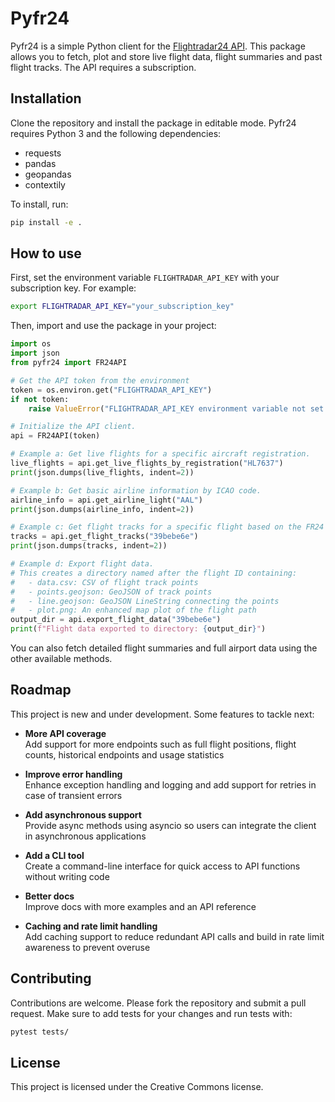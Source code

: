 # Pyfr24

Pyfr24 is a simple Python client for the [Flightradar24 API](https://fr24api.flightradar24.com/). This package allows you to fetch, plot and store live flight data, flight summaries and past flight tracks. The API requires a subscription.

## Installation

Clone the repository and install the package in editable mode. Pyfr24 requires Python 3 and the following dependencies:
- requests
- pandas
- geopandas
- contextily

To install, run:
```bash
pip install -e .
```

## How to use

First, set the environment variable `FLIGHTRADAR_API_KEY` with your subscription key. For example:
```bash
export FLIGHTRADAR_API_KEY="your_subscription_key"
```

Then, import and use the package in your project:
```python
import os
import json
from pyfr24 import FR24API

# Get the API token from the environment
token = os.environ.get("FLIGHTRADAR_API_KEY")
if not token:
    raise ValueError("FLIGHTRADAR_API_KEY environment variable not set.")

# Initialize the API client.
api = FR24API(token)

# Example a: Get live flights for a specific aircraft registration.
live_flights = api.get_live_flights_by_registration("HL7637")
print(json.dumps(live_flights, indent=2))

# Example b: Get basic airline information by ICAO code.
airline_info = api.get_airline_light("AAL")
print(json.dumps(airline_info, indent=2))

# Example c: Get flight tracks for a specific flight based on the FR24 flight ID.
tracks = api.get_flight_tracks("39bebe6e")
print(json.dumps(tracks, indent=2))

# Example d: Export flight data.
# This creates a directory named after the flight ID containing:
#   - data.csv: CSV of flight track points
#   - points.geojson: GeoJSON of track points
#   - line.geojson: GeoJSON LineString connecting the points
#   - plot.png: An enhanced map plot of the flight path
output_dir = api.export_flight_data("39bebe6e")
print(f"Flight data exported to directory: {output_dir}")
```
You can also fetch detailed flight summaries and full airport data using the other available methods.

## Roadmap

This project is new and under development. Some features to tackle next: 

- **More API coverage**  
  Add support for more endpoints such as full flight positions, flight counts, historical endpoints and usage statistics

- **Improve error handling**  
  Enhance exception handling and logging and add support for retries in case of transient errors

- **Add asynchronous support**  
  Provide async methods using asyncio so users can integrate the client in asynchronous applications

- **Add a CLI tool**  
  Create a command-line interface for quick access to API functions without writing code

- **Better docs**  
  Improve docs with more examples and an API reference

- **Caching and rate limit handling**  
  Add caching support to reduce redundant API calls and build in rate limit awareness to prevent overuse

## Contributing

Contributions are welcome. Please fork the repository and submit a pull request. Make sure to add tests for your changes and run tests with:
```bash
pytest tests/
```

## License

This project is licensed under the Creative Commons license.